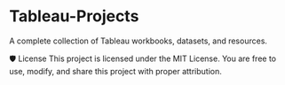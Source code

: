 # Tableau-Projects

A complete collection of Tableau workbooks, datasets, and resources. 

🛡️ License
This project is licensed under the MIT License. You are free to use, modify, and share this project with proper attribution.
